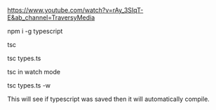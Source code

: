 

https://www.youtube.com/watch?v=rAy_3SIqT-E&ab_channel=TraversyMedia


npm i -g typescript

tsc

tsc types.ts

tsc in watch mode

tsc types.ts -w

This will see if typescript was saved then it will automatically compile.
